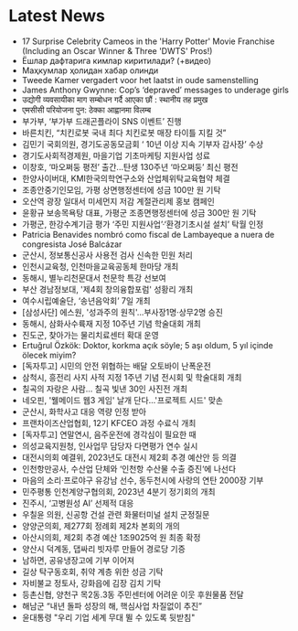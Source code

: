 # Latest News
-  17 Surprise Celebrity Cameos in the 'Harry Potter' Movie Franchise (Including an Oscar Winner & Three 'DWTS' Pros!)
-  Ёшлар дафтарига кимлар киритилади? (+видео)
-  Маҳкумлар ҳолидан хабар олинди
-  Tweede Kamer vergadert voor het laatst in oude samenstelling
-  James Anthony Gwynne: Cop’s ‘depraved’ messages to underage girls
-  उद्योगी व्यवसायीका माग सम्बोधन गर्दै आएका छौं : स्थानीय तह प्रमुख
-  एमसीसी परियोजना पुन: ठेक्का आह्वानमा विलम्ब
-  부가부, ‘부가부 드래곤플라이 SNS 이벤트’ 진행
-  바른치킨, “치킨로봇 국내 최다 치킨로봇 매장 타이틀 지킬 것”
-  김민기 국회의원, 경기도공동모금회 ‘ 10년 이상 지속 기부자 감사장’ 수상
-  경기도사회적경제원, 마을기업 기초마케팅 지원사업 성료
-  이창호, ‘마오쩌둥 평전’ 출간...탄생 130주년 ‘마오쩌둥’ 최신 평전
-  한양사이버대, KMI한국의학연구소와 산업체위탁교육협약 체결
-  조종안중기인모임, 가평 상면행정센터에 성금 100만 원 기탁
-  오산역 광장 일대서 미세먼지 저감 계절관리제 홍보 캠페인
-  윤황규 보송목욕탕 대표, 가평군 조종면행정센터에 성금 300만 원 기탁
-  가평군, 한강수계기금 평가 ‘주민 지원사업’·‘환경기초시설 설치’ 탁월 인정
-  Patricia Benavides nombró como fiscal de Lambayeque a nuera de congresista José Balcázar
-  군산시, 정보통신공사 사용전 검사 신속한 민원 처리
-  인천시교육청, 인천마을교육공동체 한마당 개최
-  동해시, 별누리천문대서 천문학 특강 선보여
-  부산 경남정보대, '제4회 창의융합포럼' 성황리 개최
-  여수시립예술단, ‘송년음악회’ 7일 개최
-  [삼성사단] 에스원, '성과주의 원칙'…부사장1명·상무2명 승진
-  동해시, 삼화사수륙재 지정 10주년 기념 학술대회 개최
-  진도군, 찾아가는 물리치료센터 확대 운영
-  Ertuğrul Özkök: Doktor, korkma açık söyle; 5 aşı oldum, 5 yıl içinde ölecek miyim?
-  [독자투고] 시민의 안전 위협하는 배달 오토바이 난폭운전
-  삼척시, 흥전리 사지 사적 지정 1주년 기념 전시회 및 학술대회 개최
-  칠곡의 자랑은 사람… 칠곡 빛낸 30인 사진전 개최
-  네오핀, '웰메이드 웹3 게임' 날개 단다…'프로젝트 시드' 맞손
-  군산시, 화학사고 대응 역량 인정 받아
-  프랜차이즈산업협회, 12기 KFCEO 과정 수료식 개최
-  [독자투고] 연말연시, 음주운전에 경각심이 필요한 때
-  의성교육지원청, 인사업무 담당자 다면평가 연수 실시
-  대전시의회 예결위, 2023년도 대전시 제2회 추경 예산안 등 의결
-  인천항만공사, 수산업 단체와 ‘인천항 수산물 수출 증진‘에 나선다
-  마음의 소리·프로야구 유강남 선수, 동두천시에 사랑의 연탄 2000장 기부
-  민주평통 인천계양구협의회, 2023년 4분기 정기회의 개최
-  진주시, ‘고병원성 AI’ 선제적 대응
-  우칠윤 의원, 신공항 건설 관련 화물터미널 설치 군정질문
-  양양군의회, 제277회 정례회 제2차 본회의 개의
-  아산시의회, 제2회 추경 예산 1조9025억 원 최종 확정
-  양산시 덕계동, 댑싸리 빗자루 만들어 경로당 기증
-  남하면, 공유냉장고에 기부 이어져
-  길상 탁구동호회, 취약 계층 위한 성금 기탁
-  자비불교 정토사, 강화읍에 김장 김치 기탁
-  등촌신협, 양천구 목2동․3동 주민센터에 어려운 이웃 후원물품 전달
-  해남군 “내년 돌파 성장의 해, 핵심사업 차질없이 추진”
-  윤대통령 "우리 기업 세계 무대 뛸 수 있도록 뒷받침"
